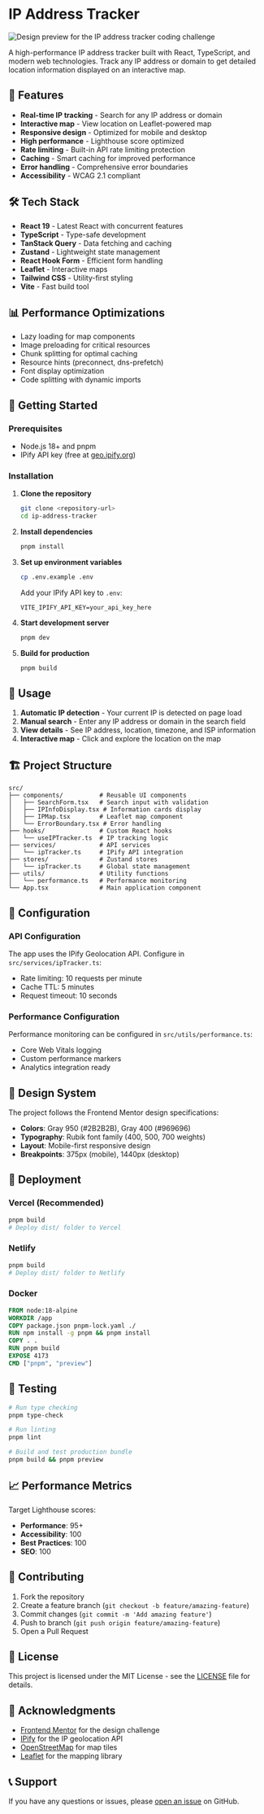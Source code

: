 # IP Address Tracker

![Design preview for the IP address tracker coding challenge](preview.jpg)

A high-performance IP address tracker built with React, TypeScript, and modern web technologies. Track any IP address or domain to get detailed location information displayed on an interactive map.

## 🚀 Features

- **Real-time IP tracking** - Search for any IP address or domain
- **Interactive map** - View location on Leaflet-powered map
- **Responsive design** - Optimized for mobile and desktop
- **High performance** - Lighthouse score optimized
- **Rate limiting** - Built-in API rate limiting protection
- **Caching** - Smart caching for improved performance
- **Error handling** - Comprehensive error boundaries
- **Accessibility** - WCAG 2.1 compliant

## 🛠️ Tech Stack

- **React 19** - Latest React with concurrent features
- **TypeScript** - Type-safe development
- **TanStack Query** - Data fetching and caching
- **Zustand** - Lightweight state management
- **React Hook Form** - Efficient form handling
- **Leaflet** - Interactive maps
- **Tailwind CSS** - Utility-first styling
- **Vite** - Fast build tool

## 📊 Performance Optimizations

- Lazy loading for map components
- Image preloading for critical resources
- Chunk splitting for optimal caching
- Resource hints (preconnect, dns-prefetch)
- Font display optimization
- Code splitting with dynamic imports

## 🚦 Getting Started

### Prerequisites

- Node.js 18+ and pnpm
- IPify API key (free at [geo.ipify.org](https://geo.ipify.org/))

### Installation

1. **Clone the repository**
   ```bash
   git clone <repository-url>
   cd ip-address-tracker
   ```

2. **Install dependencies**
   ```bash
   pnpm install
   ```

3. **Set up environment variables**
   ```bash
   cp .env.example .env
   ```
   
   Add your IPify API key to `.env`:
   ```
   VITE_IPIFY_API_KEY=your_api_key_here
   ```

4. **Start development server**
   ```bash
   pnpm dev
   ```

5. **Build for production**
   ```bash
   pnpm build
   ```

## 🎯 Usage

1. **Automatic IP detection** - Your current IP is detected on page load
2. **Manual search** - Enter any IP address or domain in the search field
3. **View details** - See IP address, location, timezone, and ISP information
4. **Interactive map** - Click and explore the location on the map

## 🏗️ Project Structure

```
src/
├── components/          # Reusable UI components
│   ├── SearchForm.tsx   # Search input with validation
│   ├── IPInfoDisplay.tsx # Information cards display
│   ├── IPMap.tsx        # Leaflet map component
│   └── ErrorBoundary.tsx # Error handling
├── hooks/               # Custom React hooks
│   └── useIPTracker.ts  # IP tracking logic
├── services/            # API services
│   └── ipTracker.ts     # IPify API integration
├── stores/              # Zustand stores
│   └── ipTracker.ts     # Global state management
├── utils/               # Utility functions
│   └── performance.ts   # Performance monitoring
└── App.tsx              # Main application component
```

## 🔧 Configuration

### API Configuration
The app uses the IPify Geolocation API. Configure in `src/services/ipTracker.ts`:

- Rate limiting: 10 requests per minute
- Cache TTL: 5 minutes
- Request timeout: 10 seconds

### Performance Configuration
Performance monitoring can be configured in `src/utils/performance.ts`:

- Core Web Vitals logging
- Custom performance markers
- Analytics integration ready

## 🎨 Design System

The project follows the Frontend Mentor design specifications:

- **Colors**: Gray 950 (#2B2B2B), Gray 400 (#969696)
- **Typography**: Rubik font family (400, 500, 700 weights)
- **Layout**: Mobile-first responsive design
- **Breakpoints**: 375px (mobile), 1440px (desktop)

## 🚀 Deployment

### Vercel (Recommended)
```bash
pnpm build
# Deploy dist/ folder to Vercel
```

### Netlify
```bash
pnpm build
# Deploy dist/ folder to Netlify
```

### Docker
```dockerfile
FROM node:18-alpine
WORKDIR /app
COPY package.json pnpm-lock.yaml ./
RUN npm install -g pnpm && pnpm install
COPY . .
RUN pnpm build
EXPOSE 4173
CMD ["pnpm", "preview"]
```

## 🧪 Testing

```bash
# Run type checking
pnpm type-check

# Run linting
pnpm lint

# Build and test production bundle
pnpm build && pnpm preview
```

## 📈 Performance Metrics

Target Lighthouse scores:
- **Performance**: 95+
- **Accessibility**: 100
- **Best Practices**: 100
- **SEO**: 100

## 🤝 Contributing

1. Fork the repository
2. Create a feature branch (`git checkout -b feature/amazing-feature`)
3. Commit changes (`git commit -m 'Add amazing feature'`)
4. Push to branch (`git push origin feature/amazing-feature`)
5. Open a Pull Request

## 📄 License

This project is licensed under the MIT License - see the [LICENSE](LICENSE) file for details.

## 🙏 Acknowledgments

- [Frontend Mentor](https://www.frontendmentor.io) for the design challenge
- [IPify](https://www.ipify.org/) for the IP geolocation API
- [OpenStreetMap](https://www.openstreetmap.org/) for map tiles
- [Leaflet](https://leafletjs.com/) for the mapping library

## 📞 Support

If you have any questions or issues, please [open an issue](https://github.com/your-username/ip-address-tracker/issues) on GitHub.
